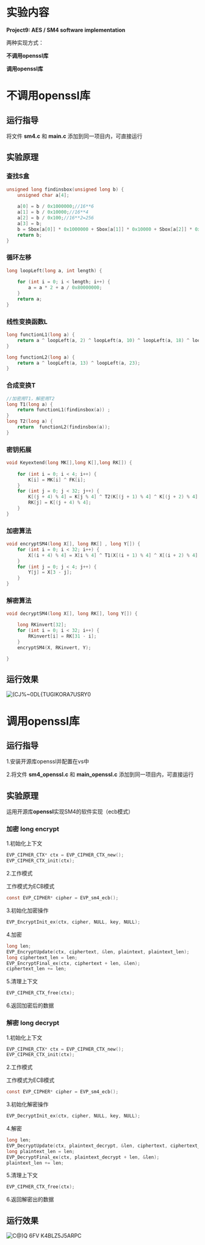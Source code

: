 # 实验内容

**Project9: AES / SM4 software implementation**

两种实现方式：

**不调用openssl库**

**调用openssl库**

# 不调用openssl库

## 运行指导

将文件 **sm4.c** 和 **main.c** 添加到同一项目内，可直接运行

## 实验原理

### 查找S盒

```c
unsigned long findinsbox(unsigned long b) {
	unsigned char a[4];
	
	a[0] = b / 0x1000000;//16**6
	a[1] = b / 0x10000;//16**4
	a[2] = b / 0x100;//16**2=256
	a[3] = b;
	b = Sbox[a[0]] * 0x1000000 + Sbox[a[1]] * 0x10000 + Sbox[a[2]] * 0x100 + Sbox[a[3]];
	return b;
}
```

### 循环左移

```c
long loopLeft(long a, int length) {
	
	for (int i = 0; i < length; i++) {
		a = a * 2 + a / 0x80000000;
	}
	return a;
}
```

### 线性变换函数L
```c
long functionL1(long a) {
	return a ^ loopLeft(a, 2) ^ loopLeft(a, 10) ^ loopLeft(a, 18) ^ loopLeft(a, 24);
}

long functionL2(long a) {
	return a ^ loopLeft(a, 13) ^ loopLeft(a, 23);
}
```

### 合成变换T

```c
//加密用T1，解密用T2
long T1(long a) {
	return functionL1(findinsbox(a)) ;
}
long T2(long a) {
	return  functionL2(findinsbox(a));
}
```

### 密钥拓展
```c
void Keyextend(long MK[],long K[],long RK[]) {
	
	for (int i = 0; i < 4; i++) {
		K[i] = MK[i] ^ FK[i];
	}
	for (int j = 0; j < 32; j++) {
		K[(j + 4) % 4] = K[j % 4] ^ T2(K[(j + 1) % 4] ^ K[(j + 2) % 4] ^ K[(j + 3) % 4] ^ CK[j]);
		RK[j] = K[(j + 4) % 4];
	}
}
```

### 加密算法

```c
void encryptSM4(long X[], long RK[] , long Y[]) {
	for (int i = 0; i < 32; i++) {
		X[(i + 4) % 4] = X[i % 4] ^ T1(X[(i + 1) % 4] ^ X[(i + 2) % 4] ^ X[(i + 3) % 4] ^ RK[i]);
	}
	for (int j = 0; j < 4; j++) {
		Y[j] = X[3 - j];
	}
}
```

### 解密算法

```c
void decryptSM4(long X[], long RK[], long Y[]) {

	long RKinvert[32];
	for (int i = 0; i < 32; i++) {
		RKinvert[i] = RK[31 - i];
	}
	encryptSM4(X, RKinvert, Y);

}
```

## 运行效果

![(CJ%~0DL{TUGIKORA7USRY0](https://github.com/korangar-group42num1/group/assets/129478905/dac49796-1f54-4e55-b114-5d0171b6f339)


# 调用openssl库

## 运行指导

1.安装开源库openssl并配置在vs中

2.将文件 **sm4_openssl.c** 和 **main_openssl.c** 添加到同一项目内，可直接运行
  
## 实验原理

运用开源库**openssl**实现SM4的软件实现（ecb模式）

### 加密 long encrypt

1.初始化上下文

```c
EVP_CIPHER_CTX* ctx = EVP_CIPHER_CTX_new();
EVP_CIPHER_CTX_init(ctx);
```
2.工作模式

工作模式为ECB模式

```c
const EVP_CIPHER* cipher = EVP_sm4_ecb();
```
3.初始化加密操作

```c
EVP_EncryptInit_ex(ctx, cipher, NULL, key, NULL);
```
4.加密

```c
long len;
EVP_EncryptUpdate(ctx, ciphertext, &len, plaintext, plaintext_len);
long ciphertext_len = len;
EVP_EncryptFinal_ex(ctx, ciphertext + len, &len);
ciphertext_len += len;
```
5.清理上下文

```c
EVP_CIPHER_CTX_free(ctx);
```

6.返回加密后的数据

### 解密 long decrypt

1.初始化上下文

```c
EVP_CIPHER_CTX* ctx = EVP_CIPHER_CTX_new();
EVP_CIPHER_CTX_init(ctx);
```
2.工作模式

工作模式为ECB模式

```c
const EVP_CIPHER* cipher = EVP_sm4_ecb();
```
3.初始化解密操作

```c
EVP_DecryptInit_ex(ctx, cipher, NULL, key, NULL);
```
4.解密

```c
long len;
EVP_DecryptUpdate(ctx, plaintext_decrypt, &len, ciphertext, ciphertext_len);
long plaintext_len = len;
EVP_DecryptFinal_ex(ctx, plaintext_decrypt + len, &len);
plaintext_len += len;
```
5.清理上下文

```c
EVP_CIPHER_CTX_free(ctx);
```
6.返回解密出的数据

## 运行效果

![C@)Q 6FV K4BLZ5J`5`ARPC](https://github.com/korangar-group42num1/group/assets/129478905/a624dd84-4e5e-4aaa-826e-4b78ee8c9942)



